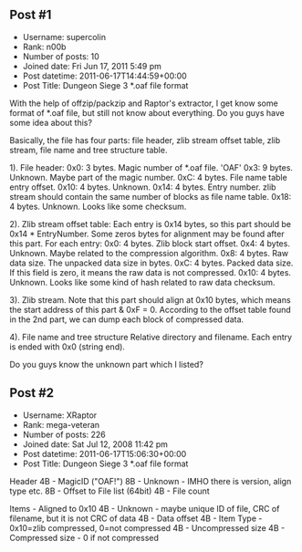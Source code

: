 ## Post #1
- Username: supercolin
- Rank: n00b
- Number of posts: 10
- Joined date: Fri Jun 17, 2011 5:49 pm
- Post datetime: 2011-06-17T14:44:59+00:00
- Post Title: Dungeon Siege 3 *.oaf file format

With the help of offzip/packzip and Raptor's extractor, I get know some format of *.oaf file, but still not know about everything. Do you guys have some idea about this?

Basically, the file has four parts: file header, zlib stream offset table, zlib stream, file name and tree structure table.

1). File header:
 0x0: 3 bytes. Magic number of *.oaf file. 'OAF'
 0x3: 9 bytes. Unknown. Maybe part of the magic number.
 0xC: 4 bytes. File name table entry offset.
0x10: 4 bytes. Unknown.
0x14: 4 bytes. Entry number. zlib stream should contain the same number of blocks as file name table.
0x18: 4 bytes. Unknown. Looks like some checksum.

2). Zlib stream offset table:
Each entry is 0x14 bytes, so this part should be 0x14 * EntryNumber. Some zeros bytes for alignment may be found after this part.
For each entry:
 0x0: 4 bytes. Zlib block start offset.
 0x4: 4 bytes. Unknown. Maybe related to the compression algorithm.
 0x8: 4 bytes. Raw data size. The unpacked data size in bytes.
 0xC: 4 bytes. Packed data size. If this field is zero, it means the raw data is not compressed.
0x10: 4 bytes. Unknown. Looks like some kind of hash related to raw data checksum.

3). Zlib stream.
Note that this part should align at 0x10 bytes, which means the start address of this part & 0xF = 0.
According to the offset table found in the 2nd part, we can dump each block of compressed data.

4). File name and tree structure
Relative directory and filename. Each entry is ended with 0x0 (string end). 

Do you guys know the unknown part which I listed?
## Post #2
- Username: XRaptor
- Rank: mega-veteran
- Number of posts: 226
- Joined date: Sat Jul 12, 2008 11:42 pm
- Post datetime: 2011-06-17T15:06:30+00:00
- Post Title: Dungeon Siege 3 *.oaf file format

Header
    4B - MagicID ("OAF!")
    8B - Unknown - IMHO there is version, align type etc.
    8B - Offset to File list (64bit)
    4B - File count

Items - Aligned to 0x10
    4B - Unknown - maybe unique ID of file, CRC of filename, but it is not CRC of data
    4B - Data offset
    4B - Item Type - 0x10=zlib compressed, 0=not compressed
    4B - Uncompressed size
    4B - Compressed size - 0 if not compressed
